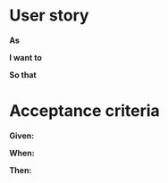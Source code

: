 # User story
**As** 

**I want to** 

**So that** 

# Acceptance criteria
**Given:** 

**When:** 

**Then:** 
